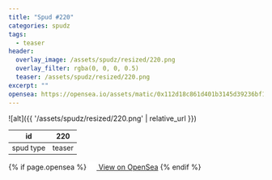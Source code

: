 ```yaml
---
title: "Spud #220"
categories: spudz
tags:
  - teaser
header:
  overlay_image: /assets/spudz/resized/220.png
  overlay_filter: rgba(0, 0, 0, 0.5)
  teaser: /assets/spudz/resized/220.png
excerpt: ""
opensea: https://opensea.io/assets/matic/0x112d18c861d401b3145d39236bf149f01e18beed/220
---
```

![alt]({{ '/assets/spudz/resized/220.png' | relative_url }})

| id | 220 |
|-|-|
| spud type | teaser |

{% if page.opensea %}
<a href="{{page.opensea}}" class="btn btn--info" onclick="window.open(this.href, '_blank'); return false;"><img src="/assets/images/opensea.svg" width="16px"><span>  View on OpenSea</span></a>
{% endif %}
